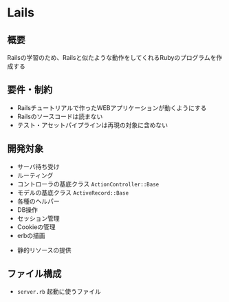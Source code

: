 # Lails

## 概要

Railsの学習のため、Railsと似たような動作をしてくれるRubyのプログラムを作成する

## 要件・制約

* Railsチュートリアルで作ったWEBアプリケーションが動くようにする
* Railsのソースコードは読まない
* テスト・アセットパイプラインは再現の対象に含めない

## 開発対象

* サーバ待ち受け
* ルーティング
* コントローラの基底クラス `ActionController::Base` 
* モデルの基底クラス `ActiveRecord::Base` 
* 各種のヘルパー
* DB操作
* セッション管理
* Cookieの管理
* erbの描画
+ 静的リソースの提供
 
## ファイル構成

* `server.rb` 起動に使うファイル
